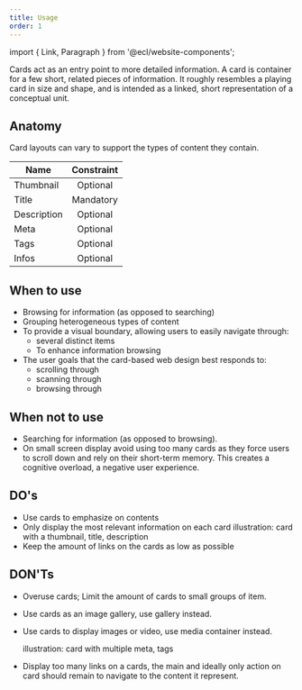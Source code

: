 ```yaml
---
title: Usage
order: 1
---
```


import { Link, Paragraph } from '@ecl/website-components';

<Paragraph size="lead">
  Cards act as an entry point to more detailed information. A card is container for a few short, related pieces of information. It roughly resembles a playing card in size and shape, and is intended as a linked, short representation of a conceptual unit.
</Paragraph>

## Anatomy

Card layouts can vary to support the types of content they contain.

| Name        | Constraint |
| ----------- | :--------: |
| Thumbnail   |  Optional  |
| Title       | Mandatory  |
| Description |  Optional  |
| Meta        |  Optional  |
| Tags        |  Optional  |
| Infos       |  Optional  |

## When to use

- Browsing for information (as opposed to searching)
- Grouping heterogeneous types of content
- To provide a visual boundary, allowing users to easily navigate through:
  - several distinct items
  - To enhance information browsing
- The user goals that the card-based web design best responds to:
  - scrolling through
  - scanning through
  - browsing through

## When not to use

- Searching for information (as opposed to browsing).
- On small screen display avoid using too many cards as they force users to scroll down and rely on their short-term memory. This creates a cognitive overload, a negative user experience.

## DO's

- Use cards to emphasize on contents
- Only display the most relevant information on each card
  illustration: card with a thumbnail, title, description
- Keep the amount of links on the cards as low as possible

## DON'Ts

- Overuse cards; Limit the amount of cards to small groups of item.
- Use cards as an image gallery, use <Link to="/ec/components/media/gallery/usage">gallery</Link> instead.
- Use cards to display images or video, use <Link to="/ec/components/media/media-container/usage">media container</Link> instead.

  illustration: card with multiple meta, tags

- Display too many links on a cards, the main and ideally only action on card should remain to navigate to the content it represent.
